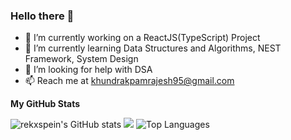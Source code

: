 ### Hello there 👋

<!--
**rekxspein/rekxspein** is a ✨ _special_ ✨ repository because its `README.md` (this file) appears on your GitHub profile.

Here are some ideas to get you started:

- 🔭 I’m currently working on ...
- 🌱 I’m currently learning ...
- 👯 I’m looking to collaborate on ...
- 🤔 I’m looking for help with ...
- 💬 Ask me about ...
- 📫 How to reach me: ...
- 😄 Pronouns: ...
- ⚡ Fun fact: ...
-->
- 🔭 I’m currently working on a ReactJS(TypeScript) Project
- 🌱 I’m currently learning Data Structures and Algorithms, NEST Framework, System Design
- 🤔 I’m looking for help with DSA
- 📫 Reach me at khundrakpamrajesh95@gmail.com

<b>My GitHub Stats</b>

<img src="https://gh-stats.gyanendrokh.dev/api?username=rekxspein&show_icons=true&hide=&count_private=true&title_color=3382ed&text_color=ffffff&icon_color=0891b2&bg_color=1c1917&hide_border=true&show_icons=true" alt="rekxspein's GitHub stats" />

<img src="https://github-readme-streak-stats.herokuapp.com/?user=rekxspein&stroke=ffffff&background=1c1917&ring=3382ed&fire=3382ed&currStreakNum=ffffff&currStreakLabel=3382ed&sideNums=ffffff&sideLabels=ffffff&dates=ffffff&hide_border=true" />

<img src="https://gh-stats.gyanendrokh.dev/api/top-langs/?username=rekxspein&count_private=true&langs_count=10&title_color=3382ed&text_color=ffffff&icon_color=0891b2&bg_color=1c1917&hide_border=true&locale=en&custom_title=Top%20%Languages" alt="Top Languages" />
